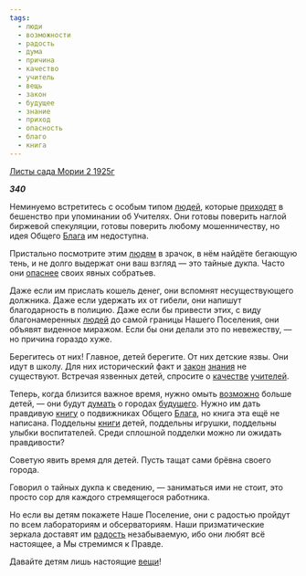 ```yaml
---
tags:
  - люди
  - возможности
  - радость
  - дума
  - причина
  - качество
  - учитель
  - вещь
  - закон
  - будущее
  - знание
  - приход
  - опасность
  - благо
  - книга
---
```

[Листы сада Мории 2 1925г](https://127.0.0.1:4002/agni/1925)

___340___

Неминуемо встретитесь с особым типом [людей](../../../tags/#люди), которые [приходят](../../../tags/#приход) в бешенство при упоминании об Учителях. Они готовы поверить наглой биржевой спекуляции, готовы поверить любому мошенничеству, но идея Общего [Блага](../../../tags/#[благо](../../../tags/#благо)) им недоступна.   

Пристально посмотрите этим [людям](../../../tags/#люди) в зрачок, в нём найдёте бегающую тень, и не долго выдержат они ваш взгляд — это тайные дукпа. Часто они [опаснее](../../../tags/#опасность) своих явных собратьев.   

Даже если им прислать кошель денег, они вспомнят несуществующего должника. Даже если удержать их от гибели, они напишут благодарность в полицию. Даже если бы привести этих, с виду благонамеренных [людей](../../../tags/#люди) до самой границы Нашего Поселения, они объявят виденное миражом. Если бы они делали это по невежеству, — но причина гораздо хуже.   

Берегитесь от них! Главное, детей берегите. От них детские язвы. Они идут в школу. Для них исторический факт и [закон](../../../tags/#закон) [знания](../../../tags/#знание) не существуют. Встречая язвенных детей, спросите о [качестве](../../../tags/#качество) [учителей](../../../tags/#учитель).   

Теперь, когда близится важное время, нужно омыть [возможно](../../../tags/#возможности) больше детей, — они будут [думать](../../../tags/#дума) о городах [будущего](../../../tags/#будущее). Нужно им дать правдивую [книгу](../../../tags/#книга) о подвижниках Общего [Блага](../../../tags/#[благо](../../../tags/#благо)), но книга эта ещё не написана. Поддельны [книги](../../../tags/#книга) детей, поддельны игрушки, поддельны улыбки воспитателей. Среди сплошной подделки можно ли ожидать правдивости?   

Советую явить время для детей. Пусть тащат сами брёвна своего города.   

Говорил о тайных дукпа к сведению, — заниматься ими не стоит, это просто сор для каждого стремящегося работника.   

Но если вы детям покажете Наше Поселение, они с радостью пройдут по всем лабораториям и обсерваториям. Наши призматические зеркала доставят им [радость](../../../tags/#радость) незабываемую, ибо они любят всё настоящее, а Мы стремимся к Правде.   

Давайте детям лишь настоящие [вещи](../../../tags/#вещь)!   

